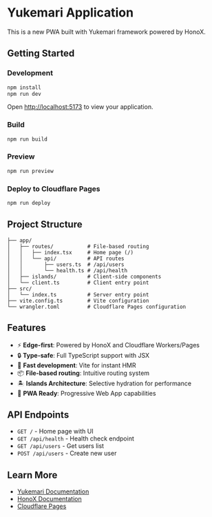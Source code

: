 # Yukemari Application

This is a new PWA built with Yukemari framework powered by HonoX.

## Getting Started

### Development

```bash
npm install
npm run dev
```

Open [http://localhost:5173](http://localhost:5173) to view your application.

### Build

```bash
npm run build
```

### Preview

```bash
npm run preview
```

### Deploy to Cloudflare Pages

```bash
npm run deploy
```

## Project Structure

```
├── app/
│   ├── routes/           # File-based routing
│   │   ├── index.tsx     # Home page (/)
│   │   └── api/          # API routes
│   │       ├── users.ts  # /api/users
│   │       └── health.ts # /api/health
│   ├── islands/          # Client-side components
│   └── client.ts         # Client entry point
├── src/
│   └── index.ts          # Server entry point
├── vite.config.ts        # Vite configuration
└── wrangler.toml         # Cloudflare Pages configuration
```

## Features

- ⚡ **Edge-first**: Powered by HonoX and Cloudflare Workers/Pages
- 🔒 **Type-safe**: Full TypeScript support with JSX
- 🚀 **Fast development**: Vite for instant HMR
- 📦 **File-based routing**: Intuitive routing system
- 🏝️ **Islands Architecture**: Selective hydration for performance
- 📱 **PWA Ready**: Progressive Web App capabilities

## API Endpoints

- `GET /` - Home page with UI
- `GET /api/health` - Health check endpoint
- `GET /api/users` - Get users list
- `POST /api/users` - Create new user

## Learn More

- [Yukemari Documentation](https://github.com/your-org/yukemari)
- [HonoX Documentation](https://hono.dev/getting-started/cloudflare-pages)
- [Cloudflare Pages](https://pages.cloudflare.com)